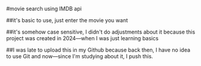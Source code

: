 #movie search using IMDB api

##it's basic to use, just enter the movie you want

##it's somehow case sensitive, I didn't do adjustments about it because this project was created in 2024—when I was just learning basics

##I was late to upload this in my Github because back then, I have no idea to use Git and now—since I'm studying about it, I push this. 

